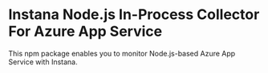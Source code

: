 Instana Node.js In-Process Collector For Azure App Service
====================================================

This npm package enables you to monitor Node.js-based Azure App Service with Instana. 